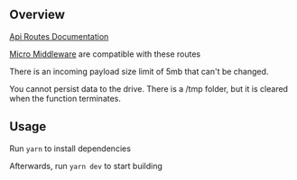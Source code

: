 ## Overview

[Api Routes Documentation](https://nextjs.org/docs/api-routes/introduction)

[Micro Middleware](https://github.com/amio/awesome-micro) are compatible with these routes

There is an incoming payload size limit of 5mb that can't be changed.

You cannot persist data to the drive. There is a /tmp folder, but it is cleared when the function terminates.

## Usage

Run `yarn` to install dependencies

Afterwards, run `yarn dev` to start building

